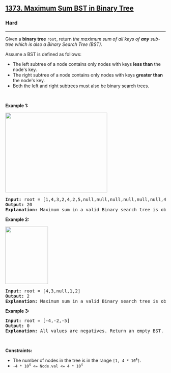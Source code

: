 <h2><a href="https://leetcode.com/problems/maximum-sum-bst-in-binary-tree/">1373. Maximum Sum BST in Binary Tree</a></h2><h3>Hard</h3><hr><div style="user-select: auto;"><p style="user-select: auto;">Given a <strong style="user-select: auto;">binary tree</strong> <code style="user-select: auto;">root</code>, return <em style="user-select: auto;">the maximum sum of all keys of <strong style="user-select: auto;">any</strong> sub-tree which is also a Binary Search Tree (BST)</em>.</p>

<p style="user-select: auto;">Assume a BST is defined as follows:</p>

<ul style="user-select: auto;">
	<li style="user-select: auto;">The left subtree of a node contains only nodes with keys <strong style="user-select: auto;">less than</strong> the node's key.</li>
	<li style="user-select: auto;">The right subtree of a node contains only nodes with keys <strong style="user-select: auto;">greater than</strong> the node's key.</li>
	<li style="user-select: auto;">Both the left and right subtrees must also be binary search trees.</li>
</ul>

<p style="user-select: auto;">&nbsp;</p>
<p style="user-select: auto;"><strong style="user-select: auto;">Example 1:</strong></p>

<p style="user-select: auto;"><img alt="" src="https://assets.leetcode.com/uploads/2020/01/30/sample_1_1709.png" style="width: 320px; height: 250px; user-select: auto;"></p>

<pre style="user-select: auto;"><strong style="user-select: auto;">Input:</strong> root = [1,4,3,2,4,2,5,null,null,null,null,null,null,4,6]
<strong style="user-select: auto;">Output:</strong> 20
<strong style="user-select: auto;">Explanation:</strong> Maximum sum in a valid Binary search tree is obtained in root node with key equal to 3.
</pre>

<p style="user-select: auto;"><strong style="user-select: auto;">Example 2:</strong></p>

<p style="user-select: auto;"><img alt="" src="https://assets.leetcode.com/uploads/2020/01/30/sample_2_1709.png" style="width: 134px; height: 180px; user-select: auto;"></p>

<pre style="user-select: auto;"><strong style="user-select: auto;">Input:</strong> root = [4,3,null,1,2]
<strong style="user-select: auto;">Output:</strong> 2
<strong style="user-select: auto;">Explanation:</strong> Maximum sum in a valid Binary search tree is obtained in a single root node with key equal to 2.
</pre>

<p style="user-select: auto;"><strong style="user-select: auto;">Example 3:</strong></p>

<pre style="user-select: auto;"><strong style="user-select: auto;">Input:</strong> root = [-4,-2,-5]
<strong style="user-select: auto;">Output:</strong> 0
<strong style="user-select: auto;">Explanation:</strong> All values are negatives. Return an empty BST.
</pre>

<p style="user-select: auto;">&nbsp;</p>
<p style="user-select: auto;"><strong style="user-select: auto;">Constraints:</strong></p>

<ul style="user-select: auto;">
	<li style="user-select: auto;">The number of nodes in the tree is in the range <code style="user-select: auto;">[1, 4 * 10<sup style="user-select: auto;">4</sup>]</code>.</li>
	<li style="user-select: auto;"><code style="user-select: auto;">-4 * 10<sup style="user-select: auto;">4</sup> &lt;= Node.val &lt;= 4 * 10<sup style="user-select: auto;">4</sup></code></li>
</ul>
</div>